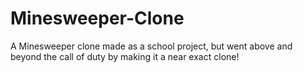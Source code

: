 # Minesweeper-Clone
A Minesweeper clone made as a school project, but went above and beyond the call of duty by making it a near exact clone!
